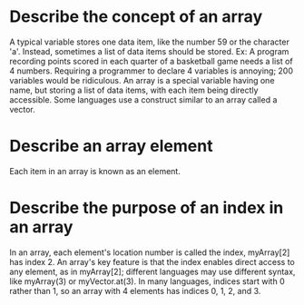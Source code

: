 # Describe the concept of an array
A typical variable stores one data item, like the number 59 or the character 'a'.
Instead, sometimes a list of data items should be stored.
Ex: A program recording points scored in each quarter of a basketball game needs a list of 4 numbers.
Requiring a programmer to declare 4 variables is annoying; 200 variables would be ridiculous.
An array is a special variable having one name, but storing a list of data items, with each item being directly accessible.
Some languages use a construct similar to an array called a vector. 

# Describe an array element
Each item in an array is known as an element.

# Describe the purpose of an index in an array
In an array, each element's location number is called the index, myArray[2] has index 2.
An array's key feature is that the index enables direct access to any element, as in myArray[2]; different languages may use different syntax, like myArray(3) or myVector.at(3).
In many languages, indices start with 0 rather than 1, so an array with 4 elements has indices 0, 1, 2, and 3.
